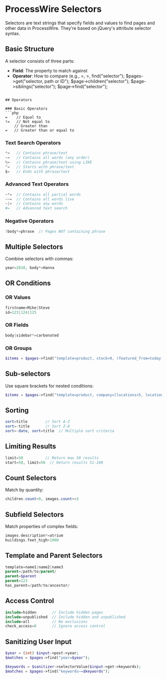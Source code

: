 # ProcessWire Selectors

Selectors are text strings that specify fields and values to find pages and other data in ProcessWire. They're based on jQuery's attribute selector syntax.

## Basic Structure

A selector consists of three parts:

- **Field**: The property to match against
- **Operator**: How to compare (e.g., =, >, find("selector");
  $pages->get("selector, path or ID");
  $page->children("selector");
  $page->siblings("selector");
  $page->find("selector");

````

## Operators

### Basic Operators
```php
=    // Equal to
!=   // Not equal to
    // Greater than
=   // Greater than or equal to
````

### Text Search Operators

```php
*=   // Contains phrase/text
~=   // Contains all words (any order)
%=   // Contains phrase/text using LIKE
^=   // Starts with phrase/text
$=   // Ends with phrase/text
```

### Advanced Text Operators

```php
~*=  // Contains all partial words
~~=  // Contains all words live
~|=  // Contains any words
#=   // Advanced text search
```

### Negative Operators

```php
!body*=phrase  // Pages NOT containing phrase
```

## Multiple Selectors

Combine selectors with commas:

```php
year=2010, body*=Hanna
```

## OR Conditions

### OR Values

```php
firstname=Mike|Steve
id=123|124|125
```

### OR Fields

```php
body|sidebar*=carbonated
```

### OR Groups

```php
$items = $pages->find("template=product, stock>0, (featured_from=today), (highlighted=1)");
```

## Sub-selectors

Use square brackets for nested conditions:

```php
$items = $pages->find("template=product, company=[locations>5, locations.title%=Finland]");
```

## Sorting

```php
sort=title        // Sort A-Z
sort=-title       // Sort Z-A
sort=-date, sort=title  // Multiple sort criteria
```

## Limiting Results

```php
limit=50          // Return max 50 results
start=50, limit=50  // Return results 51-100
```

## Count Selectors

Match by quantity:

```php
children.count>0, images.count>=3
```

## Subfield Selectors

Match properties of complex fields:

```php
images.description*=atrium
buildings.feet_high>1000
```

## Template and Parent Selectors

```php
template=name1|name2|name3
parent=/path/to/parent/
parent=$parent
parent=123
has_parent=/path/to/ancestor/
```

## Access Control

```php
include=hidden       // Include hidden pages
include=unpublished  // Include hidden and unpublished
include=all          // No exclusions
check_access=0       // Ignore access control
```

## Sanitizing User Input

```php
$year = (int) $input->post->year;
$matches = $pages->find("year=$year");

$keywords = $sanitizer->selectorValue($input->get->keywords);
$matches = $pages->find("keywords~=$keywords");
```